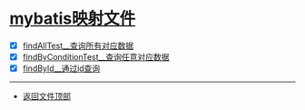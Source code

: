 
# [mybatis映射文件](../README.md)

- [x] [findAllTest__查询所有对应数据](src/test/java/com/cpucode/test/findAllTest.java)
- [x] [findByConditionTest__查询任意对应数据](src/test/java/com/cpucode/test/findByConditionTest.java)
- [x] [findById__通过id查询](src/test/java/com/cpucode/test/findById.java)

-----------------

- [返回文件顶部](../README.md)